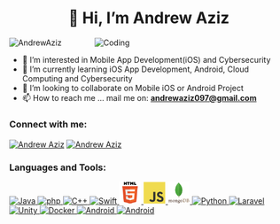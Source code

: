 # <h1 align="center">👋 Hi, I’m Andrew Aziz</h1>

<!-- <img align="right" alt="Coding" width="250" src="https://user-images.githubusercontent.com/74116427/220767152-3953ea82-ea2e-4c3f-8ff5-9e36cb276ec6.gif"> -->

<img align="right" alt="Coding" width="350" src="https://user-images.githubusercontent.com/74116427/221381631-002496d5-cbea-47d2-a9a7-a3d33ce31cb5.gif">

<p align="left"> <img src="https://komarev.com/ghpvc/?username=Andrewaziz99&label=Profile%20views&color=0e75b6&style=flat" alt="AndrewAziz" /> </p>


- 👀 I’m interested in Mobile App Development(iOS) and Cybersecurity
- 🌱 I’m currently learning iOS App Development, Android, Cloud Computing and Cybersecurity
- 💞️ I’m looking to collaborate on Mobile iOS or Android Project
- 📫 How to reach me ... mail me on: **andrewaziz097@gmail.com**


<h3 align="left">Connect with me:</h3>


<p align="left">
<a href="https://www.linkedin.com/in/andrew-aziz-9581951b0/" target="blank"><img align="center" src="https://raw.githubusercontent.com/rahuldkjain/github-profile-readme-generator/master/src/images/icons/Social/linked-in-alt.svg" alt="Andrew Aziz" height="30" width="40" /></a>
<a href="https://www.facebook.com/AndrewAziz20/" target="blank"><img align="center" src="https://raw.githubusercontent.com/rahuldkjain/github-profile-readme-generator/master/src/images/icons/Social/facebook.svg" alt="Andrew Aziz" height="30" width="40" /></a>
</p>


<h3 align="left">Languages and Tools:</h3>




<p align="left"> <a href="https://user-images.githubusercontent.com/74116427/220764912-8e608a0c-10a6-49de-8837-200304f6bfcf.png" target="_blank"> <img src="https://user-images.githubusercontent.com/74116427/220764912-8e608a0c-10a6-49de-8837-200304f6bfcf.png" alt="Java" width="40" height="40"/> </a> <a href="https://user-images.githubusercontent.com/74116427/220765396-b4d4c071-303c-487d-95f5-69415f595cd5.png" target="_blank" rel="noreferrer"> <img src="https://user-images.githubusercontent.com/74116427/220765396-b4d4c071-303c-487d-95f5-69415f595cd5.png" alt="php" width="40" height="40"/> </a> <a href="https://user-images.githubusercontent.com/74116427/220765756-35b52eef-8712-4350-bc17-e523910ee7fc.png" target="_blank" rel="noreferrer"> <img src="https://user-images.githubusercontent.com/74116427/220765756-35b52eef-8712-4350-bc17-e523910ee7fc.png" alt="C++" width="40" height="40"/> </a> <a href="https://user-images.githubusercontent.com/74116427/220766303-5cfe8af5-e832-4625-a043-4da563406b59.png" target="_blank" rel="noreferrer"> <img src="https://user-images.githubusercontent.com/74116427/220766303-5cfe8af5-e832-4625-a043-4da563406b59.png" alt="Swift" width="40" height="40"/> </a> <a href="https://www.w3.org/html/" target="_blank" rel="noreferrer"> <img src="https://raw.githubusercontent.com/devicons/devicon/master/icons/html5/html5-original-wordmark.svg" alt="html5" width="40" height="40"/> </a>  <a href="https://developer.mozilla.org/en-US/docs/Web/JavaScript" target="_blank" rel="noreferrer"> <img src="https://raw.githubusercontent.com/devicons/devicon/master/icons/javascript/javascript-original.svg" alt="javascript" width="40" height="40"/> </a> <a href="https://www.mongodb.com/" target="_blank" rel="noreferrer"> <img src="https://raw.githubusercontent.com/devicons/devicon/master/icons/mongodb/mongodb-original-wordmark.svg" alt="mongodb" width="40" height="40"/> </a> <a href="https://www.python.org/" target="_blank" rel="noreferrer"> <img src="https://user-images.githubusercontent.com/74116427/221379208-b1ede152-a9bf-4d76-a225-9c7329736053.png" alt="Python" width="40" height="40"/> </a> <a href="https://laravel.com/" target="_blank" rel="noreferrer"> <img src="https://user-images.githubusercontent.com/74116427/221381228-1b8bd4c8-d1ff-445b-9547-f20f2583daae.svg" alt="Laravel" width="40" height="40"/> </a> <a href="https://unity.com/" target="_blank" rel="noreferrer"> <img src="https://user-images.githubusercontent.com/74116427/221381290-d7b671bd-d367-4cf9-a61e-b110da9fd970.png" alt="Unity" width="40" height="40"/> </a> <a href="https://www.docker.com/" target="_blank" rel="noreferrer"> <img src="https://user-images.githubusercontent.com/74116427/221381369-d403ee5b-4a55-4b1a-9720-bfe1073cdfa1.png" alt="Docker" width="40" height="40"/> </a> <a href="https://www.android.com/" target="_blank" rel="noreferrer"> <img src="https://user-images.githubusercontent.com/74116427/221381397-98ab4cff-67c5-4902-980e-a636b05fa355.png" alt="Android" width="40" height="40"/> </a> <a href="https://socket.io/" target="_blank" rel="noreferrer"> <img src="https://user-images.githubusercontent.com/74116427/224559008-f97cc0d6-6329-421c-80e7-aeb485b6858f.svg" alt="Android" width="40" height="40"/> </a> </p>







<!---
Andrewaziz99/Andrewaziz99 is a ✨ special ✨ repository because its `README.md` (this file) appears on your GitHub profile.
You can click the Preview link to take a look at your changes.
--->
